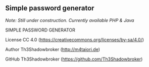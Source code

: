 ## Simple password generator

*Note: Still under construction. Currently available PHP & Java*


SIMPLE PASSWORD GENERATOR

License CC 4.0 (https://creativecommons.org/licenses/by-sa/4.0/)

Author Th3Shadowbroker (http://m4taiori.de)

GitHub Th3Shadowbroker (https://github.com/Th3Shadowbroker)